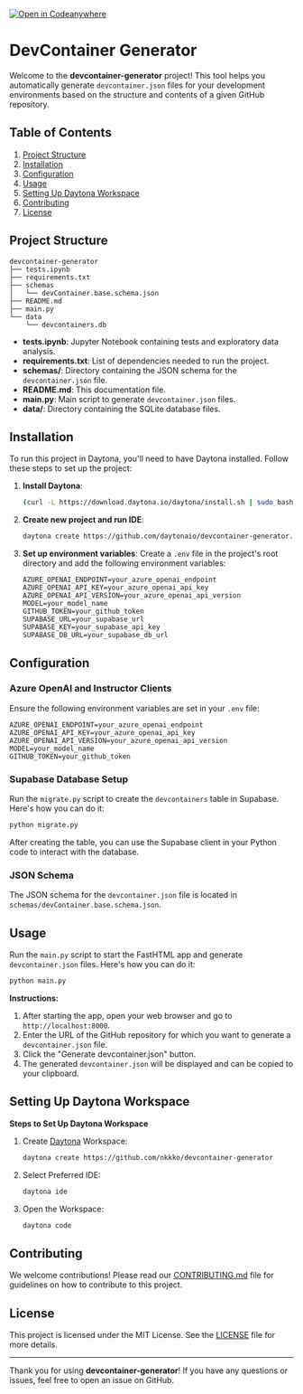 [![Open in Codeanywhere](https://codeanywhere.com/img/open-in-codeanywhere-btn.svg)](https://app.codeanywhere.com/#https://github.com/daytonaio/devcontainer-generator)

# DevContainer Generator

Welcome to the **devcontainer-generator** project! This tool helps you automatically generate `devcontainer.json` files for your development environments based on the structure and contents of a given GitHub repository.

## Table of Contents

1. [Project Structure](#project-structure)
2. [Installation](#installation)
3. [Configuration](#configuration)
4. [Usage](#usage)
5. [Setting Up Daytona Workspace](#setting-up-daytona-workspace)
6. [Contributing](#contributing)
7. [License](#license)

## Project Structure

```
devcontainer-generator
├── tests.ipynb
├── requirements.txt
├── schemas
│   └── devContainer.base.schema.json
├── README.md
├── main.py
└── data
    └── devcontainers.db
```

- **tests.ipynb**: Jupyter Notebook containing tests and exploratory data analysis.
- **requirements.txt**: List of dependencies needed to run the project.
- **schemas/**: Directory containing the JSON schema for the `devcontainer.json` file.
- **README.md**: This documentation file.
- **main.py**: Main script to generate `devcontainer.json` files.
- **data/**: Directory containing the SQLite database files.

## Installation

To run this project in Daytona, you'll need to have Daytona installed. Follow these steps to set up the project:

1. **Install Daytona**:
    ```bash
    (curl -L https://download.daytona.io/daytona/install.sh | sudo bash) && daytona server stop && daytona server -y && daytona
    ```

2. **Create new project and run IDE**:
    ```bash
    daytona create https://github.com/daytonaio/devcontainer-generator.git
    ```

3. **Set up environment variables**:
   Create a `.env` file in the project's root directory and add the following environment variables:
    ```dotenv
    AZURE_OPENAI_ENDPOINT=your_azure_openai_endpoint
    AZURE_OPENAI_API_KEY=your_azure_openai_api_key
    AZURE_OPENAI_API_VERSION=your_azure_openai_api_version
    MODEL=your_model_name
    GITHUB_TOKEN=your_github_token
    SUPABASE_URL=your_supabase_url
    SUPABASE_KEY=your_supabase_api_key
    SUPABASE_DB_URL=your_supabase_db_url
    ```

## Configuration

### Azure OpenAI and Instructor Clients

Ensure the following environment variables are set in your `.env` file:

```dotenv
AZURE_OPENAI_ENDPOINT=your_azure_openai_endpoint
AZURE_OPENAI_API_KEY=your_azure_openai_api_key
AZURE_OPENAI_API_VERSION=your_azure_openai_api_version
MODEL=your_model_name
GITHUB_TOKEN=your_github_token

```

### Supabase Database Setup

Run the `migrate.py` script to create the `devcontainers` table in Supabase. Here's how you can do it:

```bash
python migrate.py
```

After creating the table, you can use the Supabase client in your Python code to interact with the database.

### JSON Schema

The JSON schema for the `devcontainer.json` file is located in `schemas/devContainer.base.schema.json`.

## Usage

Run the `main.py` script to start the FastHTML app and generate `devcontainer.json` files. Here's how you can do it:

```bash
python main.py
```

**Instructions:**

1. After starting the app, open your web browser and go to `http://localhost:8000`.
2. Enter the URL of the GitHub repository for which you want to generate a `devcontainer.json` file.
3. Click the "Generate devcontainer.json" button.
4. The generated `devcontainer.json` will be displayed and can be copied to your clipboard.

## Setting Up Daytona Workspace

**Steps to Set Up Daytona Workspace**

1. Create [Daytona](https://github.com/daytonaio/daytona) Workspace:

    ```bash
    daytona create https://github.com/nkkko/devcontainer-generator
    ```

2. Select Preferred IDE:

    ```bash
    daytona ide
    ```

3. Open the Workspace:

    ```bash
    daytona code
    ```

## Contributing

We welcome contributions! Please read our [CONTRIBUTING.md](CONTRIBUTING.md) file for guidelines on how to contribute to this project.

## License

This project is licensed under the MIT License. See the [LICENSE](LICENSE) file for more details.

---

Thank you for using **devcontainer-generator**! If you have any questions or issues, feel free to open an issue on GitHub.
